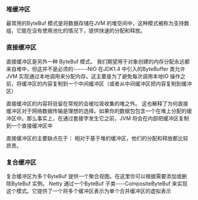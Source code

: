 ###  堆缓冲区

最常用的ByteBuf 模式是将数据存储在JVM 的堆空间中，这种模式被称为支持数组，它能在没有使用池化的情况下，提供快速的分配和释放。

### 直接缓冲区

直接缓冲区是另外一种 ByteBuf 模式。 我们期望用于对象创建的内存分配永远都来自堆中，但这并不是必须的------NIO 在JDK1.4 中引入的ByteBuffer 类允许JVM 实现通过本地调用来分配内存。这主要是为了避免每次调用本地IO 操作之前，将缓冲区的内容复制到一个中间缓冲区（或者从中间缓冲区把内容复制到缓冲区）

直接缓冲区的内容将驻留在常规的会被垃圾收集的堆之外。 这也解释了为何直接缓冲区对于网络数据传输是理想的选择。如果你的数据包包含一个在堆上分配的缓冲区中。那么事实上，在通过套接字发生它之前，JVM 将会在内部把缓冲区复制到一个直接缓冲区中

直接缓冲区的主要缺点在于： 相对于基于堆的缓冲区，他们的分配和释放都比较昂贵。

### 复合缓冲区

复合缓冲区为多个ByteBuf 提供一个聚合视图。在这里你可以根据需要添加或删除ByteBuf 实例。 Netty 通过一个ByteBuf 子类----CompositeByteBuf  来实现这个模式。它提供了一个将多个缓冲区表示为单个合并缓冲区的虚拟表示

